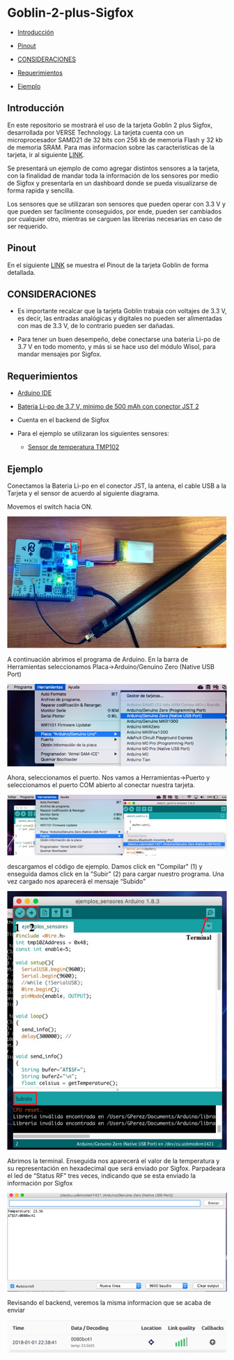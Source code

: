 Goblin-2-plus-Sigfox
====================

-   [Introducción](#introdución)

-   [Pinout](#pinout)

-   [CONSIDERACIONES](#consideraciones)

-   [Requerimientos](#requerimientos)

-   [Ejemplo](#ejemplo)

Introducción
------------

En este repositorio se mostrará el uso de la tarjeta Goblin 2 plus Sigfox, desarrollada por VERSE Technology. La tarjeta cuenta con un microprocesador SAMD21 de 32 bits con 256 kb de memoria Flash y 32 kb de memoria SRAM. Para mas informacion sobre las caracteristicas de la tarjeta, ir al siguiente [LINK](https://verse-technology.com/goblin2plussigfox/).

Se presentará un ejemplo de como agregar distintos sensores a la tarjeta, con la finalidad de mandar toda la información de los sensores por medio de Sigfox y presentarla en un dashboard donde se pueda visualizarse de forma rapida y sencilla.

Los sensores que se utilizaran son sensores que pueden operar con 3.3 V y que pueden ser facilmente conseguidos, por ende,  pueden ser cambiados por cualquier otro, mientras se carguen las librerias necesarias en caso de ser requerido. 

Pinout
-------

En el siguiente [LINK](https://verse-technology.com/goblin2plussigfox/files/GOBLIN2PLUSSIGFOX_PINOUT_DIAGRAMA.pdf) se muestra el Pinout de la tarjeta Goblin de forma detallada.

CONSIDERACIONES
---------------

- Es importante recalcar que la tarjeta Goblin trabaja con voltajes de 3.3 V, es decir, las entradas analógicas y digitales no pueden ser alimentadas con mas de 3.3 V, de lo contrario pueden ser dañadas. 

- Para tener un buen desempeño, debe conectarse una bateria Li-po de 3.7 V en todo momento, y más si se hace uso del módulo Wisol, para mandar mensajes por Sigfox. 

Requerimientos
--------------

-   [Arduino IDE](https://www.arduino.cc/en/Main/Software)

-   [Bateria Li-po de 3.7 V, minimo de 500 mAh con conector JST 2](https://github.com/Iotnet/Goblin-2-plus-Sigfox/blob/master/imagenes/bateria.jpg)

-   Cuenta en el backend de Sigfox

-   Para el ejemplo se utilizaran los siguientes sensores:
    
    -   [Sensor de temperatura TMP102](https://github.com/Iotnet/Goblin-2-plus-Sigfox/blob/master/imagenes/tmp102.jpg)
    
Ejemplo
-------

Conectamos la Bateria Li-po en el conector JST, la antena, el cable USB a la Tarjeta y el sensor de acuerdo al siguiente diagrama. 

Movemos el switch hacia ON.

![gob4](https://github.com/Iotnet/Goblin-2-plus-Sigfox/blob/master/imagenes/gob4.jpeg?raw=true)

A continuación abrimos el programa de Arduino. En la barra de Herramientas seleccionamos Placa->Arduino/Genuino Zero (Native USB Port)

![gob1](https://github.com/Iotnet/Goblin-2-plus-Sigfox/blob/master/imagenes/gob1.png?raw=true)

Ahora, seleccionamos el puerto. Nos vamos a Herramientas->Puerto y seleccionamos el puerto COM abierto al conectar nuestra tarjeta.

![gob2](https://github.com/Iotnet/Goblin-2-plus-Sigfox/blob/master/imagenes/gob2.png?raw=true)

descargamos el código de ejemplo. Damos click en "Compilar" (1) y enseguida damos click en la "Subir" (2) para cargar nuestro programa. Una vez cargado nos aparecerá el mensaje “Subido”

![ar1](https://github.com/Iotnet/Goblin-2-plus-Sigfox/blob/master/imagenes/ar1.jpeg?raw=true)

Abrimos la terminal. Enseguida nos aparecerá el valor de la temperatura y su representación en hexadecimal que será enviado por Sigfox. Parpadeara el led de “Status RF” tres veces, indicando que se esta enviado la información por Sigfox 

![ar3](https://github.com/Iotnet/Goblin-2-plus-Sigfox/blob/master/imagenes/ar3.png?raw=true)

Revisando el backend, veremos la misma informacion que se acaba de enviar

![ar2](https://github.com/Iotnet/Goblin-2-plus-Sigfox/blob/master/imagenes/ar2.png?raw=true)





    


